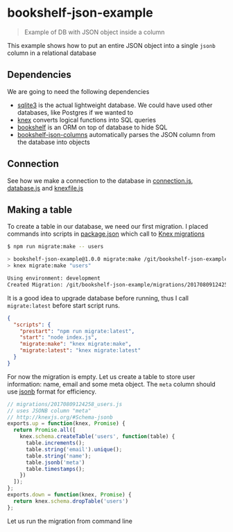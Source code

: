 # bookshelf-json-example

> Example of DB with JSON object inside a column

This example shows how to put an entire JSON object into a single `jsonb`
column in a relational database

## Dependencies

We are going to need the following dependencies

* [sqlite3][sqlite3] is the actual lightweight database. We could have used
  other databases, like Postgres if we wanted to
* [knex][knex] converts logical functions into SQL queries
* [bookshelf][bookshelf] is an ORM on top of database to hide SQL
* [bookshelf-json-columns][bookshelf-json-columns] automatically parses the
  JSON column from the database into objects

[sqlite3]: https://github.com/mapbox/node-sqlite3
[knex]: http://knexjs.org/
[bookshelf]: http://bookshelfjs.org/
[bookshelf-json-columns]: http://seegno.github.io/bookshelf-json-columns/

## Connection

See how we make a connection to the database in [connection.js](connection.js),
[database.js](database.js) and [knexfile.js](knexfile.js)

## Making a table

To create a table in our database, we need our first migration. I placed
commands into scripts in [package.json](package.json) which call to
[Knex migrations](http://knexjs.org/#Migrations)

```bash
$ npm run migrate:make -- users

> bookshelf-json-example@1.0.0 migrate:make /git/bookshelf-json-example
> knex migrate:make "users"

Using environment: development
Created Migration: /git/bookshelf-json-example/migrations/20170809124258_users.js
```

It is a good idea to upgrade database before running, thus I call
`migrate:latest` before start script runs.

```json
{
  "scripts": {
    "prestart": "npm run migrate:latest",
    "start": "node index.js",
    "migrate:make": "knex migrate:make",
    "migrate:latest": "knex migrate:latest"
  }
}
```

For now the migration is empty. Let us create a table to store user
information: name, email and some meta object. The `meta` column should use
[jsonb](http://knexjs.org/#Schema-jsonb) format for efficiency.

```js
// migrations/20170809124258_users.js
// uses JSONB column "meta"
// http://knexjs.org/#Schema-jsonb
exports.up = function(knex, Promise) {
  return Promise.all([
    knex.schema.createTable('users', function(table) {
      table.increments();
      table.string('email').unique();
      table.string('name');
      table.jsonb('meta')
      table.timestamps();
    })
  ]);
};
exports.down = function(knex, Promise) {
  return knex.schema.dropTable('users')
};
```

Let us run the migration from command line
